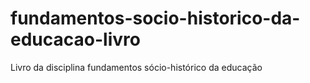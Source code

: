 fundamentos-socio-historico-da-educacao-livro
=============================================

Livro da disciplina fundamentos sócio-histórico da educação